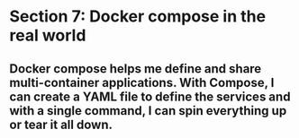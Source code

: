 # Section 7: Docker compose in the real world

## Docker compose helps me define and share multi-container applications. With Compose, I can create a YAML file to define the services and with a single command, I can spin everything up or tear it all down.
